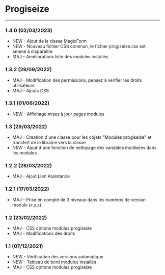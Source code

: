 # Progiseize

[comment]: <> (TODO)

***
### 1.4.0 (02/03/2023)
* NEW - Ajout de la classe MagicForm
* NEW - Nouveau fichier CSS commun, le fichier progiseize.css est amené à disparaitre
* MAJ - Améliorations liste des modules installés


### 1.3.2 (29/09/2022)
* MAJ - Modification des permissions, pensez à verifier les droits utilisateurs
* MAJ - Ajouts CSS

### 1.3.1 (01/06/2022)
* NEW - Affichage mises à jour pages modules

### 1.3 (29/03/2022)
* MAJ - Creation d'une classe pour les objets "Modules progiseize" et transfert de la librairie vers la classe
* NEW - Ajout d'une fonction de nettoyage des variables inutilisées dans les modules

### 1.2.2 (28/03/2022)
* MAJ - Ajout Lien Assistance

### 1.2.1 (17/03/2022)
* MAJ - Prise en compte de 3 niveaux dans les numéros de version module (x.y.z)

### 1.2 (23/02/2022)
* MAJ - CSS options modules progiseize
* MAJ - Modifications des droits

### 1.1 (07/12/2021)
* NEW - Vérification des versions automatique
* NEW - Tableau de bord modules installés
* MAJ - CSS options modules progiseize